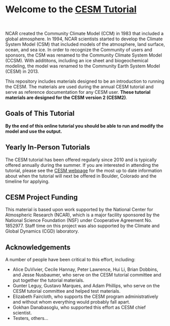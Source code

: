 
# Welcome to the [CESM Tutorial](https://ncar.github.io/CESM-Tutorial/README.html)

<br>

NCAR created the Community Climate Model (CCM) in 1983 that included a global atmosphere. In 1994, NCAR scientists started to develop the Climate System Model (CSM) that included models of the atmosphere, land surface, ocean, and sea ice. In order to recognize the Community of users and sponsors, the CSM was renamed to the Community Climate System Model (CCSM). With addititons, including an ice sheet and biogeochemical modeling, the model was renamed to the Community Earth System Model (CESM) in 2013. 

This repository includes materials designed to be an introduction to running the CESM. The materials are used during the annual CESM tutorial and serve as reference documentation for any CESM user. **These tutorial materials are designed for the CESM version 2 (CESM2)**.

## Goals of This Tutorial

**By the end of this online tutorial you should be able to run and modify the model and use the output.** 

## Yearly In-Person Tutorials

The CESM tutorial has been offered regularly since 2010 and is typically offered annually during the summer. If you are interested in attending the tutorial, please see the [CESM webpage](https://www.cesm.ucar.edu/events/tutorials) for the most up to date information about when the tutorial will next be offered in Boulder, Colorado and the timeline for applying.

## CESM Project Funding 

This material is based upon work supported by the National Center for Atmospheric Research (NCAR), which is a major facility sponsored by the National Science Foundation (NSF) under Cooperative Agreement No. 1852977. Staff time on this project was also supported by the Climate and Global Dynamics (CGD) laboratory.

## Acknowledgements

A number of people have been critical to this effort, including:
- Alice DuVivier, Cecile Hannay, Peter Lawrence, Hui Li, Brian Dobbins, and Jesse Nusbaumer, who serve on the CESM tutorial committee and put together the tutorial materials.
- Gunter Leguy, Gustavo Marques, and Adam Phillips, who serve on the CESM tutorial committee and helped test materials.
- Elizabeth Faircloth, who supports the CESM program administratively and without whom everything would probably fall apart.
- Gokhan Danabasoglu, who supported this effort as CESM chief scientist.
- Testers, others...

<br>

<div>
